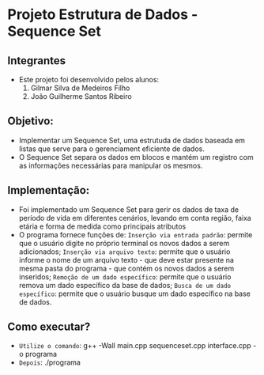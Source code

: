 # Projeto Estrutura de Dados - Sequence Set

## Integrantes ##
- Este projeto foi desenvolvido pelos alunos:
    1. Gilmar Silva de Medeiros Filho
    2. João Guilherme Santos Ribeiro

## Objetivo:

- Implementar um Sequence Set, uma estrutuda de dados baseada em listas que serve para o gerenciament eficiente de dados.
- O Sequence Set separa os dados em blocos e mantém um registro com as informações necessárias para manipular os mesmos.

## Implementação:

- Foi implementado um Sequence Set para gerir os dados de taxa de período de vida em diferentes cenários, levando em conta região, faixa etária e forma de medida como principais atributos
- O programa fornece funções de:
    `Inserção via entrada padrão`: permite que o usuário digite no próprio terminal os novos dados a serem adicionados;
    `Inserção via arquivo texto`: permite que o usuário informe o nome de um arquivo texto - que deve estar presente na mesma pasta do programa - que contém os novos dados a serem inseridos;
    `Remoção de um dado específico`: permite que o usuário remova um dado específico da base de dados;
    `Busca de um dado específico`: permite que o usuário busque um dado específico na base de dados.

## Como executar?
- `Utilize o comando`: g++ -Wall main.cpp sequenceset.cpp interface.cpp -o programa
- `Depois`: ./programa